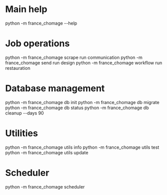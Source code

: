 # Main help
python -m france_chomage --help

# Job operations  
python -m france_chomage scrape run communication
python -m france_chomage send run design
python -m france_chomage workflow run restauration

# Database management
python -m france_chomage db init
python -m france_chomage db migrate  
python -m france_chomage db status
python -m france_chomage db cleanup --days 90

# Utilities
python -m france_chomage utils info
python -m france_chomage utils test
python -m france_chomage utils update

# Scheduler
python -m france_chomage scheduler